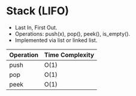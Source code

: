 # Stack (LIFO)

- Last In, First Out.
- Operations: push(x), pop(), peek(), is_empty().
- Implemented via list or linked list.

| Operation | Time Complexity |
|-----------|-----------------|
| push      | O(1)            |
| pop       | O(1)            |
| peek      | O(1)            |
